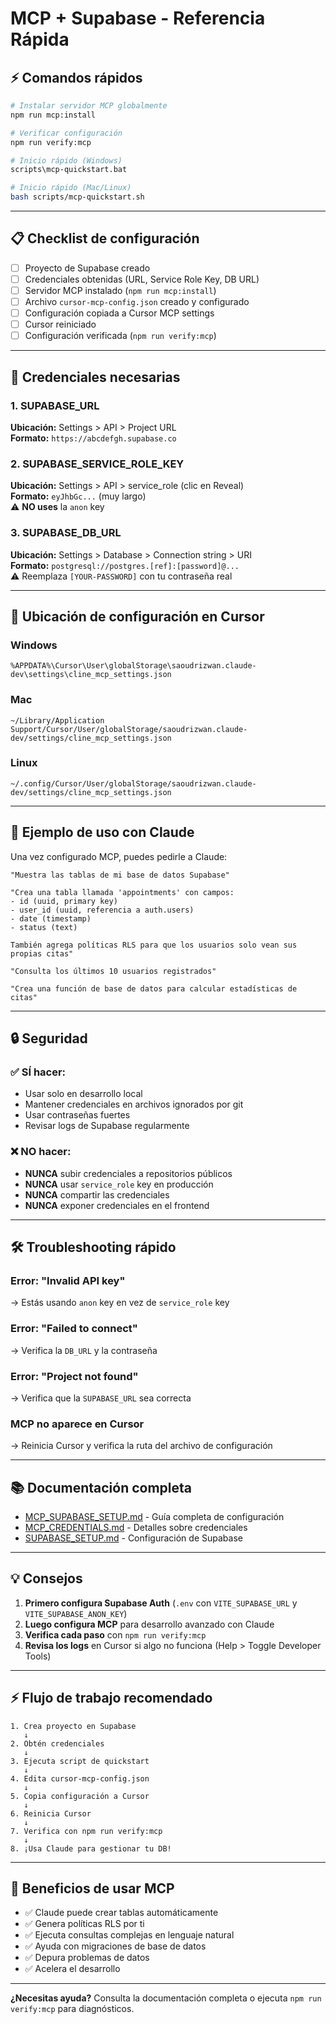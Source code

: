 # MCP + Supabase - Referencia Rápida

## ⚡ Comandos rápidos

```bash
# Instalar servidor MCP globalmente
npm run mcp:install

# Verificar configuración
npm run verify:mcp

# Inicio rápido (Windows)
scripts\mcp-quickstart.bat

# Inicio rápido (Mac/Linux)
bash scripts/mcp-quickstart.sh
```

---

## 📋 Checklist de configuración

- [ ] Proyecto de Supabase creado
- [ ] Credenciales obtenidas (URL, Service Role Key, DB URL)
- [ ] Servidor MCP instalado (`npm run mcp:install`)
- [ ] Archivo `cursor-mcp-config.json` creado y configurado
- [ ] Configuración copiada a Cursor MCP settings
- [ ] Cursor reiniciado
- [ ] Configuración verificada (`npm run verify:mcp`)

---

## 🔑 Credenciales necesarias

### 1. SUPABASE_URL
**Ubicación:** Settings > API > Project URL  
**Formato:** `https://abcdefgh.supabase.co`

### 2. SUPABASE_SERVICE_ROLE_KEY
**Ubicación:** Settings > API > service_role (clic en Reveal)  
**Formato:** `eyJhbGc...` (muy largo)  
⚠️ **NO uses** la `anon` key

### 3. SUPABASE_DB_URL
**Ubicación:** Settings > Database > Connection string > URI  
**Formato:** `postgresql://postgres.[ref]:[password]@...`  
⚠️ Reemplaza `[YOUR-PASSWORD]` con tu contraseña real

---

## 📂 Ubicación de configuración en Cursor

### Windows
```
%APPDATA%\Cursor\User\globalStorage\saoudrizwan.claude-dev\settings\cline_mcp_settings.json
```

### Mac
```
~/Library/Application Support/Cursor/User/globalStorage/saoudrizwan.claude-dev/settings/cline_mcp_settings.json
```

### Linux
```
~/.config/Cursor/User/globalStorage/saoudrizwan.claude-dev/settings/cline_mcp_settings.json
```

---

## 🎯 Ejemplo de uso con Claude

Una vez configurado MCP, puedes pedirle a Claude:

```
"Muestra las tablas de mi base de datos Supabase"

"Crea una tabla llamada 'appointments' con campos:
- id (uuid, primary key)
- user_id (uuid, referencia a auth.users)
- date (timestamp)
- status (text)

También agrega políticas RLS para que los usuarios solo vean sus propias citas"

"Consulta los últimos 10 usuarios registrados"

"Crea una función de base de datos para calcular estadísticas de citas"
```

---

## 🔒 Seguridad

### ✅ SÍ hacer:
- Usar solo en desarrollo local
- Mantener credenciales en archivos ignorados por git
- Usar contraseñas fuertes
- Revisar logs de Supabase regularmente

### ❌ NO hacer:
- **NUNCA** subir credenciales a repositorios públicos
- **NUNCA** usar `service_role` key en producción
- **NUNCA** compartir las credenciales
- **NUNCA** exponer credenciales en el frontend

---

## 🛠️ Troubleshooting rápido

### Error: "Invalid API key"
→ Estás usando `anon` key en vez de `service_role` key

### Error: "Failed to connect"
→ Verifica la `DB_URL` y la contraseña

### Error: "Project not found"
→ Verifica que la `SUPABASE_URL` sea correcta

### MCP no aparece en Cursor
→ Reinicia Cursor y verifica la ruta del archivo de configuración

---

## 📚 Documentación completa

- [MCP_SUPABASE_SETUP.md](./MCP_SUPABASE_SETUP.md) - Guía completa de configuración
- [MCP_CREDENTIALS.md](./MCP_CREDENTIALS.md) - Detalles sobre credenciales
- [SUPABASE_SETUP.md](./SUPABASE_SETUP.md) - Configuración de Supabase

---

## 💡 Consejos

1. **Primero configura Supabase Auth** (`.env` con `VITE_SUPABASE_URL` y `VITE_SUPABASE_ANON_KEY`)
2. **Luego configura MCP** para desarrollo avanzado con Claude
3. **Verifica cada paso** con `npm run verify:mcp`
4. **Revisa los logs** en Cursor si algo no funciona (Help > Toggle Developer Tools)

---

## ⚡ Flujo de trabajo recomendado

```
1. Crea proyecto en Supabase
   ↓
2. Obtén credenciales
   ↓
3. Ejecuta script de quickstart
   ↓
4. Edita cursor-mcp-config.json
   ↓
5. Copia configuración a Cursor
   ↓
6. Reinicia Cursor
   ↓
7. Verifica con npm run verify:mcp
   ↓
8. ¡Usa Claude para gestionar tu DB!
```

---

## 🎉 Beneficios de usar MCP

- ✅ Claude puede crear tablas automáticamente
- ✅ Genera políticas RLS por ti
- ✅ Ejecuta consultas complejas en lenguaje natural
- ✅ Ayuda con migraciones de base de datos
- ✅ Depura problemas de datos
- ✅ Acelera el desarrollo

---

**¿Necesitas ayuda?** Consulta la documentación completa o ejecuta `npm run verify:mcp` para diagnósticos.




